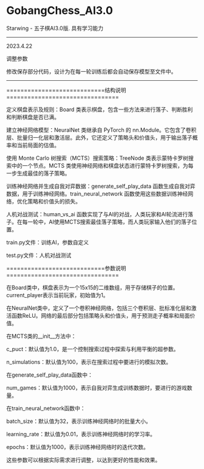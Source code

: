# GobangChess_AI3.0
Starwing - 五子棋AI3.0版. 具有学习能力

-------------------------------------------------------------------

2023.4.22

调整参数

修改保存部分代码，设计为在每一轮训练后都会自动保存模型至文件中。

-------------------------------------------------------------------

============================结构说明================================

定义棋盘表示及规则：Board 类表示棋盘，包含一些方法来进行落子、判断胜利和判断棋盘是否已满。

建立神经网络模型：NeuralNet 类继承自 PyTorch 的 nn.Module。它包含了卷积层、批量归一化层和激活层。此外，它还定义了策略头和价值头，用于输出落子概率和当前局面的估值。

使用 Monte Carlo 树搜索（MCTS）搜索策略：TreeNode 类表示蒙特卡罗树搜索中的一个节点。MCTS 类使用神经网络和棋盘状态进行蒙特卡罗树搜索，为每一步生成最佳的落子策略。

训练神经网络并生成自我对弈数据：generate_self_play_data 函数生成自我对弈数据，用于训练神经网络。train_neural_network 函数使用这些数据训练神经网络，优化策略和价值头的损失。

人机对战测试：human_vs_ai 函数实现了与AI的对战，人类玩家和AI轮流进行落子。在每一轮中，AI使用MCTS搜索最佳落子策略，而人类玩家输入他们的落子位置。

train.py文件：训练AI，参数自定义

test.py文件：人机对战测试

============================参数说明================================

在Board类中，棋盘表示为一个15x15的二维数组，用于存储棋子的位置。current_player表示当前玩家，初始值为1。

在NeuralNet类中，定义了一个卷积神经网络，包括三个卷积层、批标准化层和激活函数ReLU。网络的最后部分包括策略头和价值头，用于预测走子概率和局面价值。

在MCTS类的__init__方法中：

c_puct：默认值为1.0，是一个控制搜索过程中探索与利用平衡的超参数。

n_simulations：默认值为100，表示在搜索过程中要进行的模拟次数。

在generate_self_play_data函数中：

num_games：默认值为1000，表示自我对弈生成训练数据时，要进行的游戏数量。

在train_neural_network函数中：

batch_size：默认值为32，表示训练神经网络时的批量大小。

learning_rate：默认值为0.01，表示训练神经网络时的学习率。

epochs：默认值为1000，表示训练神经网络时的迭代次数。

这些参数可以根据实际需求进行调整，以达到更好的性能和效果。
